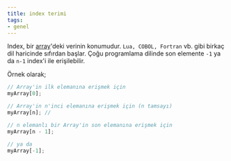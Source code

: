```yaml
---
title: index terimi
tags:
- genel
---
```


Index, bir [array](/array)'deki verinin konumudur. `Lua, COBOL, Fortran` vb. gibi birkaç dil haricinde sıfırdan başlar.
Çoğu programlama dilinde son elemente `-1` ya da `n-1` index'i ile erişilebilir.

Örnek olarak;

```js
// Array'in ilk elemanına erişmek için
myArray[0];

// Array'in n'inci elemanına erişmek için (n tamsayı)
myArray[n]; //

// n elemanlı bir Array'in son elemanına erişmek için
myArray[n - 1];

// ya da
myArray[-1];
```
